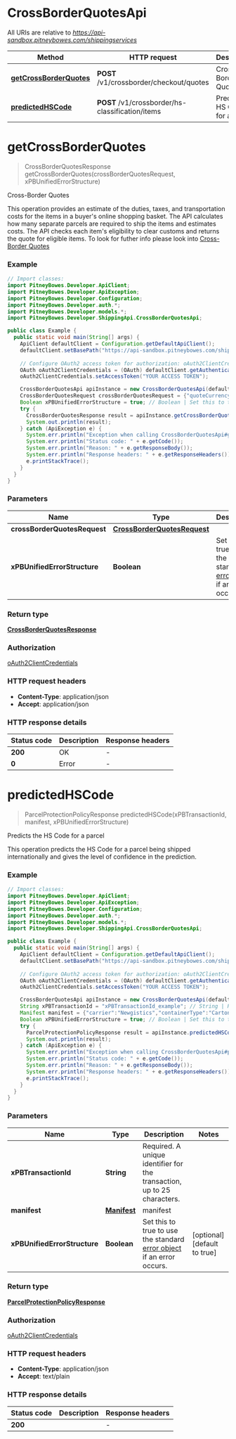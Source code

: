 # CrossBorderQuotesApi

All URIs are relative to *https://api-sandbox.pitneybowes.com/shippingservices*

Method | HTTP request | Description
------------- | ------------- | -------------
[**getCrossBorderQuotes**](CrossBorderQuotesApi.md#getCrossBorderQuotes) | **POST** /v1/crossborder/checkout/quotes | Cross-Border Quotes
[**predictedHSCode**](CrossBorderQuotesApi.md#predictedHSCode) | **POST** /v1/crossborder/hs-classification/items | Predicts the HS Code for a parcel


<a name="getCrossBorderQuotes"></a>
# **getCrossBorderQuotes**
> CrossBorderQuotesResponse getCrossBorderQuotes(crossBorderQuotesRequest, xPBUnifiedErrorStructure)

Cross-Border Quotes

This operation provides an estimate of the duties, taxes, and transportation costs for the items in a buyer&#39;s online shopping basket. The API calculates how many separate parcels are required to ship the items and estimates costs. The API checks each item&#39;s eligibility to clear customs and returns the quote for eligible items. To look for futher info please look into [Cross-Border Quotes](https://shipping.pitneybowes.com/api/post-quotes.html#)

### Example
```java
// Import classes:
import PitneyBowes.Developer.ApiClient;
import PitneyBowes.Developer.ApiException;
import PitneyBowes.Developer.Configuration;
import PitneyBowes.Developer.auth.*;
import PitneyBowes.Developer.models.*;
import PitneyBowes.Developer.ShippingApi.CrossBorderQuotesApi;

public class Example {
  public static void main(String[] args) {
    ApiClient defaultClient = Configuration.getDefaultApiClient();
    defaultClient.setBasePath("https://api-sandbox.pitneybowes.com/shippingservices");
    
    // Configure OAuth2 access token for authorization: oAuth2ClientCredentials
    OAuth oAuth2ClientCredentials = (OAuth) defaultClient.getAuthentication("oAuth2ClientCredentials");
    oAuth2ClientCredentials.setAccessToken("YOUR ACCESS TOKEN");

    CrossBorderQuotesApi apiInstance = new CrossBorderQuotesApi(defaultClient);
    CrossBorderQuotesRequest crossBorderQuotesRequest = {"quoteCurrency":"USD","basketCurrency":"USD","fromAddress":{"name":"John Smith","residential":false,"company":"Supplies","addressLines":["545 Market St"],"cityTown":"San Francisco","stateProvince":"CA","postalCode":"94105","countryCode":"US","email":"john@example.com","phone":"415-555-0000"},"toAddress":{"name":"Jan Jones","residential":true,"addressLines":["2168 King St N"],"cityTown":"Waterloo","stateProvince":"ON","postalCode":"N2J 4G8","countryCode":"CA","email":"jan@example.com","phone":"519-555-0000"},"basketItems":[{"brand":"","categories":[{"categoryCode":"UNKNOWN","descriptions":[{"locale":"en","name":"Dress","parentsNames":["Clothing","Women"]}],"parentCategoryCode":"6543","url":"www.example.com"}],"description":"Red Embroidered","eccn":"EAR99","hazmats":["hazmat","ormd"],"hSTariffCode":"4203100001","hSTariffCodeCountry":"AU","identifiers":[{"number":"123456","source":"isbn"}],"imageUrls":["www.example.com"],"itemDimension":{"length":11,"height":8.5,"width":5,"unitOfMeasurement":"IN"},"itemId":"G_123456","manufacturer":"","originCountryCode":"CN","pricing":{"price":20,"codPrice":[{"price":20,"cod":"CA","includesDuty":false,"includesTaxes":false}],"dutiableValue":20},"quantity":2,"unitPrice":19.99,"unitWeight":{"weight":5,"unitOfMeasurement":"lb"},"url":"http://www.example.com/products/160921_030"}],"rates":[{"carrier":"PBI","serviceId":"PBXPS"}],"shipmentOptions":[{"name":"SHIPPER_ID","value":"9024324564"},{"name":"CLIENT_ID","value":"789123"},{"name":"CARRIER_FACILITY_ID","value":"US_ELOVATIONS_KY"}]}; // CrossBorderQuotesRequest | 
    Boolean xPBUnifiedErrorStructure = true; // Boolean | Set this to true to use the standard [error object](https://shipping.pitneybowes.com/reference/error-object.html#standard-error-object) if an error occurs.
    try {
      CrossBorderQuotesResponse result = apiInstance.getCrossBorderQuotes(crossBorderQuotesRequest, xPBUnifiedErrorStructure);
      System.out.println(result);
    } catch (ApiException e) {
      System.err.println("Exception when calling CrossBorderQuotesApi#getCrossBorderQuotes");
      System.err.println("Status code: " + e.getCode());
      System.err.println("Reason: " + e.getResponseBody());
      System.err.println("Response headers: " + e.getResponseHeaders());
      e.printStackTrace();
    }
  }
}
```

### Parameters

Name | Type | Description  | Notes
------------- | ------------- | ------------- | -------------
 **crossBorderQuotesRequest** | [**CrossBorderQuotesRequest**](CrossBorderQuotesRequest.md)|  |
 **xPBUnifiedErrorStructure** | **Boolean**| Set this to true to use the standard [error object](https://shipping.pitneybowes.com/reference/error-object.html#standard-error-object) if an error occurs. | [optional] [default to true]

### Return type

[**CrossBorderQuotesResponse**](CrossBorderQuotesResponse.md)

### Authorization

[oAuth2ClientCredentials](../README.md#oAuth2ClientCredentials)

### HTTP request headers

 - **Content-Type**: application/json
 - **Accept**: application/json

### HTTP response details
| Status code | Description | Response headers |
|-------------|-------------|------------------|
**200** | OK |  -  |
**0** | Error |  -  |

<a name="predictedHSCode"></a>
# **predictedHSCode**
> ParcelProtectionPolicyResponse predictedHSCode(xPBTransactionId, manifest, xPBUnifiedErrorStructure)

Predicts the HS Code for a parcel

This operation predicts the HS Code for a parcel being shipped internationally and gives the level of confidence in the prediction.

### Example
```java
// Import classes:
import PitneyBowes.Developer.ApiClient;
import PitneyBowes.Developer.ApiException;
import PitneyBowes.Developer.Configuration;
import PitneyBowes.Developer.auth.*;
import PitneyBowes.Developer.models.*;
import PitneyBowes.Developer.ShippingApi.CrossBorderQuotesApi;

public class Example {
  public static void main(String[] args) {
    ApiClient defaultClient = Configuration.getDefaultApiClient();
    defaultClient.setBasePath("https://api-sandbox.pitneybowes.com/shippingservices");
    
    // Configure OAuth2 access token for authorization: oAuth2ClientCredentials
    OAuth oAuth2ClientCredentials = (OAuth) defaultClient.getAuthentication("oAuth2ClientCredentials");
    oAuth2ClientCredentials.setAccessToken("YOUR ACCESS TOKEN");

    CrossBorderQuotesApi apiInstance = new CrossBorderQuotesApi(defaultClient);
    String xPBTransactionId = "xPBTransactionId_example"; // String | Required. A unique identifier for the transaction, up to 25 characters.
    Manifest manifest = {"carrier":"Newgistics","containerType":"Carton","parcelTrackingNumbers":["9205500000000000000000","9206600000000000000000"],"documents":[{"resolution":"DPI_203","size":"DOC_4X4","fileFormat":"PDF"}],"parameters":[{"name":"CLIENT_CONTAINER_ID","value":"AB12345678"},{"name":"SHIPMENT_REFERENCE_NUMBER","value":"CD12345678"},{"name":"CLIENT_FACILITY_ID","value":"7777"},{"name":"CARRIER_GATEWAY_FACILITY_ID","value":"1234"},{"name":"CARRIER_FACILITY_ID","value":"4321"},{"name":"PRINT_CUSTOM_MESSAGE_1","value":"Container: AB12345678, Shipment: CD12345678"},{"name":"current_container","value":"1"},{"name":"total_container_count","value":"2"},{"name":"client_Id","value":"NGST"}]}; // Manifest | manifest
    Boolean xPBUnifiedErrorStructure = true; // Boolean | Set this to true to use the standard [error object](https://shipping.pitneybowes.com/reference/error-object.html#standard-error-object) if an error occurs.
    try {
      ParcelProtectionPolicyResponse result = apiInstance.predictedHSCode(xPBTransactionId, manifest, xPBUnifiedErrorStructure);
      System.out.println(result);
    } catch (ApiException e) {
      System.err.println("Exception when calling CrossBorderQuotesApi#predictedHSCode");
      System.err.println("Status code: " + e.getCode());
      System.err.println("Reason: " + e.getResponseBody());
      System.err.println("Response headers: " + e.getResponseHeaders());
      e.printStackTrace();
    }
  }
}
```

### Parameters

Name | Type | Description  | Notes
------------- | ------------- | ------------- | -------------
 **xPBTransactionId** | **String**| Required. A unique identifier for the transaction, up to 25 characters. |
 **manifest** | [**Manifest**](Manifest.md)| manifest |
 **xPBUnifiedErrorStructure** | **Boolean**| Set this to true to use the standard [error object](https://shipping.pitneybowes.com/reference/error-object.html#standard-error-object) if an error occurs. | [optional] [default to true]

### Return type

[**ParcelProtectionPolicyResponse**](ParcelProtectionPolicyResponse.md)

### Authorization

[oAuth2ClientCredentials](../README.md#oAuth2ClientCredentials)

### HTTP request headers

 - **Content-Type**: application/json
 - **Accept**: text/plain

### HTTP response details
| Status code | Description | Response headers |
|-------------|-------------|------------------|
**200** |  |  -  |

